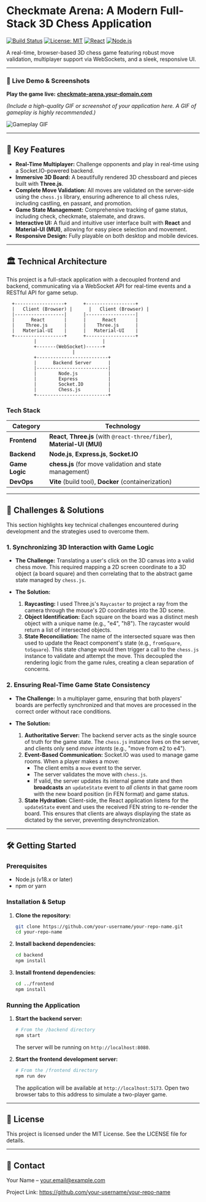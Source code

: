 # Checkmate Arena: A Modern Full-Stack 3D Chess Application

[![Build Status](https://img.shields.io/badge/build-passing-brightgreen)](https://github.com/your-username/your-repo-name)
[![License: MIT](https://img.shields.io/badge/License-MIT-yellow.svg)](https://opensource.org/licenses/MIT)
[![React](https://img.shields.io/badge/React-18.2.0-blue?logo=react)](https://reactjs.org/)
[![Node.js](https://img.shields.io/badge/Node.js-18.x-green?logo=node.js)](https://nodejs.org/)

A real-time, browser-based 3D chess game featuring robust move validation, multiplayer support via WebSockets, and a sleek, responsive UI.

---

### 🔗 **Live Demo & Screenshots**

**Play the game live:** **[checkmate-arena.your-domain.com](https://your-username.github.io/your-repo-name/)**

*(Include a high-quality GIF or screenshot of your application here. A GIF of gameplay is highly recommended.)*

![Gameplay GIF](https://path-to-your-gameplay.gif)

---

## 🚀 Key Features

- **Real-Time Multiplayer:** Challenge opponents and play in real-time using a Socket.IO-powered backend.
- **Immersive 3D Board:** A beautifully rendered 3D chessboard and pieces built with **Three.js**.
- **Complete Move Validation:** All moves are validated on the server-side using the `chess.js` library, ensuring adherence to all chess rules, including castling, en passant, and promotion.
- **Game State Management:** Comprehensive tracking of game status, including check, checkmate, stalemate, and draws.
- **Interactive UI:** A fluid and intuitive user interface built with **React** and **Material-UI (MUI)**, allowing for easy piece selection and movement.
- **Responsive Design:** Fully playable on both desktop and mobile devices.

---

## 🏛️ Technical Architecture

This project is a full-stack application with a decoupled frontend and backend, communicating via a WebSocket API for real-time events and a RESTful API for game setup.

```
  +------------------+      +------------------+
  |   Client (Browser) |      |   Client (Browser) |
  |------------------|      |------------------|
  |      React       |      |      React       |
  |    Three.js      |      |    Three.js      |
  |   Material-UI    |      |   Material-UI    |
  +------------------+      +------------------+
          |                        |
          +-------(WebSocket)------+
                        |
          +--------------------------+
          |      Backend Server      |
          |--------------------------|
          |        Node.js           |
          |        Express           |
          |        Socket.IO         |
          |        Chess.js          |
          +--------------------------+
```

### Tech Stack

| Category      | Technology                                                              |
|---------------|-------------------------------------------------------------------------|
| **Frontend**  | **React**, **Three.js** (with `@react-three/fiber`), **Material-UI (MUI)** |
| **Backend**   | **Node.js**, **Express.js**, **Socket.IO**                              |
| **Game Logic**| **chess.js** (for move validation and state management)                 |
| **DevOps**    | **Vite** (build tool), **Docker** (containerization)                    |

---

## 🧠 Challenges & Solutions

This section highlights key technical challenges encountered during development and the strategies used to overcome them.

### 1. Synchronizing 3D Interaction with Game Logic

*   **The Challenge:** Translating a user's click on the 3D canvas into a valid chess move. This required mapping a 2D screen coordinate to a 3D object (a board square) and then correlating that to the abstract game state managed by `chess.js`.

*   **The Solution:**
    1.  **Raycasting:** I used Three.js's `Raycaster` to project a ray from the camera through the mouse's 2D coordinates into the 3D scene.
    2.  **Object Identification:** Each square on the board was a distinct mesh object with a unique name (e.g., "e4", "h8"). The raycaster would return a list of intersected objects.
    3.  **State Reconciliation:** The name of the intersected square was then used to update the React component's state (e.g., `fromSquare`, `toSquare`). This state change would then trigger a call to the `chess.js` instance to validate and attempt the move. This decoupled the rendering logic from the game rules, creating a clean separation of concerns.

### 2. Ensuring Real-Time Game State Consistency

*   **The Challenge:** In a multiplayer game, ensuring that both players' boards are perfectly synchronized and that moves are processed in the correct order without race conditions.

*   **The Solution:**
    1.  **Authoritative Server:** The backend server acts as the single source of truth for the game state. The `chess.js` instance lives on the server, and clients only send *move intents* (e.g., "move from e2 to e4").
    2.  **Event-Based Communication:** Socket.IO was used to manage game rooms. When a player makes a move:
        *   The client emits a `move` event to the server.
        *   The server validates the move with `chess.js`.
        *   If valid, the server updates its internal game state and then **broadcasts** an `updateState` event to *all clients* in that game room with the new board position (in FEN format) and game status.
    3.  **State Hydration:** Client-side, the React application listens for the `updateState` event and uses the received FEN string to re-render the board. This ensures that clients are always displaying the state as dictated by the server, preventing desynchronization.

---

## 🛠️ Getting Started

### Prerequisites

- Node.js (v18.x or later)
- npm or yarn

### Installation & Setup

1.  **Clone the repository:**
    ```bash
    git clone https://github.com/your-username/your-repo-name.git
    cd your-repo-name
    ```

2.  **Install backend dependencies:**
    ```bash
    cd backend
    npm install
    ```

3.  **Install frontend dependencies:**
    ```bash
    cd ../frontend
    npm install
    ```

### Running the Application

1.  **Start the backend server:**
    ```bash
    # From the /backend directory
    npm start
    ```
    The server will be running on `http://localhost:8080`.

2.  **Start the frontend development server:**
    ```bash
    # From the /frontend directory
    npm run dev
    ```
    The application will be available at `http://localhost:5173`. Open two browser tabs to this address to simulate a two-player game.

---

## 📄 License

This project is licensed under the MIT License. See the LICENSE file for details.

---

## 📧 Contact

Your Name – your.email@example.com

Project Link: https://github.com/your-username/your-repo-name